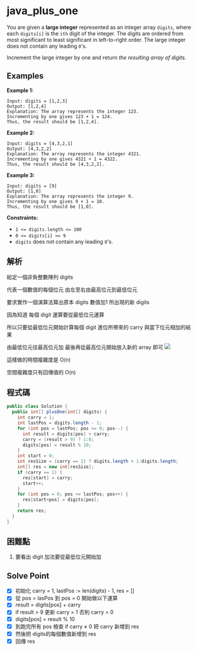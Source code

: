 # java_plus_one

You are given a **large integer** represented as an integer array `digits`, where each `digits[i]` is the `ith` digit of the integer. The digits are ordered from most significant to least significant in left-to-right order. The large integer does not contain any leading `0`'s.

Increment the large integer by one and return *the resulting array of digits*.

## Examples

**Example 1:**

```
Input: digits = [1,2,3]
Output: [1,2,4]
Explanation: The array represents the integer 123.
Incrementing by one gives 123 + 1 = 124.
Thus, the result should be [1,2,4].

```

**Example 2:**

```
Input: digits = [4,3,2,1]
Output: [4,3,2,2]
Explanation: The array represents the integer 4321.
Incrementing by one gives 4321 + 1 = 4322.
Thus, the result should be [4,3,2,2].

```

**Example 3:**

```
Input: digits = [9]
Output: [1,0]
Explanation: The array represents the integer 9.
Incrementing by one gives 9 + 1 = 10.
Thus, the result should be [1,0].

```

**Constraints:**

- `1 <= digits.length <= 100`
- `0 <= digits[i] <= 9`
- `digits` does not contain any leading `0`'s.

## 解析

給定一個非負整數陣列 digits 

代表一個數值的每個位元 由左至右由最高位元到最低位元

要求實作一個演算法算出原本 digits 數值加1 所出現的新 digits

 因為知道 每個 digit 運算要從最低位元運算

所以只要從最低位元開始計算每個 digit 進位所帶來的 carry 與當下位元相加的結果

由最低位元往最高位元加 最後再從最高位元開始放入新的 array 即可
![](https://i.imgur.com/7lngUSS.png)

這樣做的時間複雜度是 O(n)

空間複雜度只有回傳值的 O(n)

## 程式碼

```java
public class Solution {
  public int[] plusOne(int[] digits) {
    int carry = 1;
    int lastPos = digits.length - 1;
    for (int pos = lastPos; pos >= 0; pos--) {
      int result = digits[pos] + carry;
      carry = (result > 9) ? 1:0;
      digits[pos] = result % 10;
    }
    int start = 0;
    int resSize = (carry == 1) ? digits.length + 1:digits.length;
    int[] res = new int[resSize];
    if (carry == 1) {
      res[start] = carry;
      start++;
    }
    for (int pos = 0; pos <= lastPos; pos++) {
      res[start+pos] = digits[pos];
    }
    return res;
  }
}


```

## 困難點

1. 要看出 digit 加法要從最低位元開始加

## Solve Point

- [x]  初始化 carry = 1, lastPos := len(digits) - 1, res = []
- [x]  從 pos = lasPos 到 pos = 0 開始做以下運算
- [x]  result = digits[pos] + carry
- [x]  if result > 9  更新 carry = 1 否則 carry = 0
- [x]  digits[pos] = result % 10
- [x]  到跑完所有 pos 檢查  if carry ≠ 0 把 carry 新增到 res
- [x]  然後把 digits的每個數值新增到 res
- [x]  回傳 res